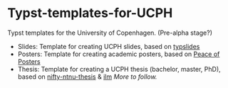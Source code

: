 # Typst-templates-for-UCPH
Typst templates for the University of Copenhagen. (Pre-alpha stage?)

- Slides: Template for creating UCPH slides, based on [typslides](https://github.com/manjavacas/typslides)
- Posters: Template for creating academic posters, based on [Peace of Posters](https://github.com/jonaspleyer/peace-of-posters)
- Thesis: Template for creating a UCPH thesis (bachelor, master, PhD), based on [nifty-ntnu-thesis](https://github.com/saimnaveediqbal/thesis-NTNU-typst) & [ilm](https://github.com/talal/ilm)
_More to follow._
